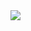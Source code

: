 <img src="https://github-readme-stats.vercel.app/api?username=cobolbaby&show_icons=true&icon_color=805AD5&text_color=718096&bg_color=ffffff&hide_title=true" />

<!--
**cobolbaby/cobolbaby** is a ✨ _special_ ✨ repository because its `README.md` (this file) appears on your GitHub profile.

Here are some ideas to get you started:

- 🔭 I’m currently working on ...
- 🌱 I’m currently learning ...
- 👯 I’m looking to collaborate on ...
- 🤔 I’m looking for help with ...
- 💬 Ask me about ...
- 📫 How to reach me: ...
- 😄 Pronouns: ...
- ⚡ Fun fact: ...
-->
